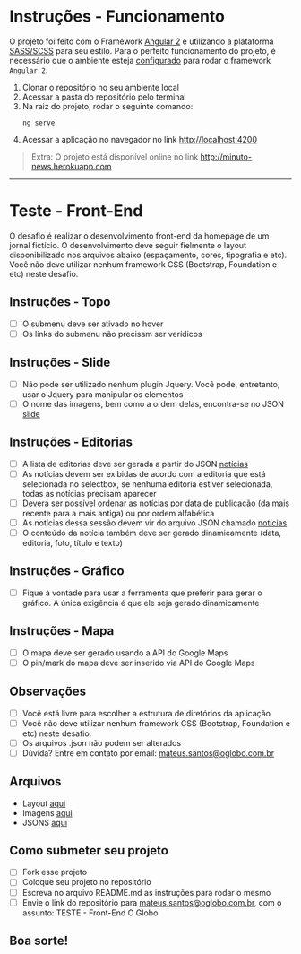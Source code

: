 # Instruções - Funcionamento
O projeto foi feito com o Framework [Angular 2](https://angular.io/) e utilizando a plataforma [SASS/SCSS](http://sass-lang.com/) para seu estilo.
Para o perfeito funcionamento do projeto, é necessário que o ambiente esteja [configurado](https://angular.io/guide/quickstart#devenv) para rodar o framework `Angular 2`.

1. Clonar o repositório no seu ambiente local
2. Acessar a pasta do repositório pelo terminal
3. Na raiz do projeto, rodar o seguinte comando: 
      ```
      ng serve
      ```
4. Acessar a aplicação no navegador no link <http://localhost:4200>
> Extra:
> O projeto está disponível online no link <http://minuto-news.herokuapp.com>
---
# Teste - Front-End
O desafio é realizar o desenvolvimento front-end da homepage de um jornal fictício. O desenvolvimento deve seguir fielmente o layout disponibilizado nos arquivos abaixo (espaçamento, cores, tipografia e etc). Você não deve utilizar nenhum framework CSS (Bootstrap, Foundation e etc) neste desafio.

## Instruções - Topo
- [ ] O submenu deve ser ativado no hover
- [ ] Os links do submenu não precisam ser verídicos

## Instruções - Slide
- [ ] Não pode ser utilizado nenhum plugin Jquery. Você pode, entretanto, usar o Jquery para manipular os elementos
- [ ] O nome das imagens, bem como a ordem delas, encontra-se no JSON [slide](Arquivos/JSON/slide.json)

## Instruções - Editorias
- [ ] A lista de editorias deve ser gerada a partir do JSON [notícias](Arquivos/JSON/noticias.json)
- [ ] As notícias devem ser exibidas de acordo com a editoria que está selecionada no selectbox, se nenhuma editoria estiver selecionada, todas as notícias precisam aparecer
- [ ] Deverá ser possível ordenar as notícias por data de publicacão (da mais recente para a mais antiga) ou por ordem alfabética
- [ ] As notícias dessa sessão devem vir do arquivo JSON chamado [notícias](Arquivos/JSON/noticias.json)
- [ ] O conteúdo da notícia também deve ser gerado dinamicamente (data, editoria, foto, título e texto)

## Instruções - Gráfico
- [ ] Fique à vontade para usar a ferramenta que preferir para gerar o gráfico. A única exigência é que ele seja gerado dinamicamente

## Instruções - Mapa
- [ ] O mapa deve ser gerado usando a API do Google Maps
- [ ] O pin/mark do mapa deve ser inserido via API do Google Maps

## Observações
- [ ] Você está livre para escolher a estrutura de diretórios da aplicação 
- [ ] Você não deve utilizar nenhum framework CSS (Bootstrap, Foundation e etc) neste desafio.
- [ ] Os arquivos .json não podem ser alterados
- [ ] Dúvida? Entre em contato por email: mateus.santos@oglobo.com.br

## Arquivos
- Layout [aqui](Arquivos/Layout)
- Imagens [aqui](Arquivos/Imagens)
- JSONS [aqui](Arquivos/JSON)

## Como submeter seu projeto
- [ ] Fork esse projeto
- [ ] Coloque seu projeto no repositório
- [ ] Escreva no arquivo README.md as instruções para rodar o mesmo 
- [ ] Envie o link do repositório para mateus.santos@oglobo.com.br, com o assunto: TESTE - Front-End O Globo

## Boa sorte!
